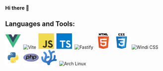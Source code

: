 ### Hi there 👋

## Languages and Tools:
<div>
  <img width=50px alt="Vue" src="https://raw.githubusercontent.com/github/explore/80688e429a7d4ef2fca1e82350fe8e3517d3494d/topics/vue/vue.png">&nbsp;
  <img width=50px alt="Vite" src="https://camo.githubusercontent.com/61e102d7c605ff91efedb9d7e47c1c4a07cef59d3e1da202fd74f4772122ca4e/68747470733a2f2f766974656a732e6465762f6c6f676f2e737667">&nbsp;
  <img width=50px alt="JavaScript" src="https://raw.githubusercontent.com/github/explore/80688e429a7d4ef2fca1e82350fe8e3517d3494d/topics/javascript/javascript.png">&nbsp;
  <img width=50px alt="TypeScript" src="https://raw.githubusercontent.com/github/explore/80688e429a7d4ef2fca1e82350fe8e3517d3494d/topics/typescript/typescript.png">&nbsp;
  <img width=50px alt="Fastify" src="https://avatars.githubusercontent.com/u/24939410?v=4">&nbsp;
  <img width=50px alt="HTML5" src="https://raw.githubusercontent.com/github/explore/80688e429a7d4ef2fca1e82350fe8e3517d3494d/topics/html/html.png">&nbsp;
  <img width=50px alt="CSS3" src="https://raw.githubusercontent.com/github/explore/80688e429a7d4ef2fca1e82350fe8e3517d3494d/topics/css/css.png">&nbsp;
  <img width=50px alt="Windi CSS" src="https://camo.githubusercontent.com/ac9a3fd1dfe33db0472c08faaf361713b8df2ea08bddd972115b222afe1a386a/68747470733a2f2f6e6578742e77696e64696373732e6f72672f6173736574732f6c6f676f2e737667">&nbsp;
  <img width=50px alt="Python" src="https://raw.githubusercontent.com/github/explore/80688e429a7d4ef2fca1e82350fe8e3517d3494d/topics/python/python.png">&nbsp;
  <img width=50px alt="PHP" src="https://raw.githubusercontent.com/github/explore/80688e429a7d4ef2fca1e82350fe8e3517d3494d/topics/php/php.png">&nbsp;
  <img width=50px alt="VSCodium" src="https://raw.githubusercontent.com/VSCodium/vscodium/c3e35a9e82521629ecdb0a800f43b5d02e033f39/icons/stable/codium_cnl.svg">&nbsp;
  <img width=50px alt="Arch Linux" src="https://cdn0.iconfinder.com/data/icons/flat-round-system/512/archlinux-1024.png">&nbsp;
</div>

<!--
**jbradley-dev/jbradley-dev** is a ✨ _special_ ✨ repository because its `README.md` (this file) appears on your GitHub profile.

Here are some ideas to get you started:

- 🔭 I’m currently working on ...
- 🌱 I’m currently learning ...
- 👯 I’m looking to collaborate on ...
- 🤔 I’m looking for help with ...
- 💬 Ask me about ...
- 📫 How to reach me: ...
- 😄 Pronouns: ...
- ⚡ Fun fact: ...
-->
